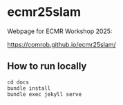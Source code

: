 # ecmr25slam
Webpage for ECMR Workshop 2025:

https://comrob.github.io/ecmr25slam/

## How to run locally
```
cd docs
bundle install
bundle exec jekyll serve
```
